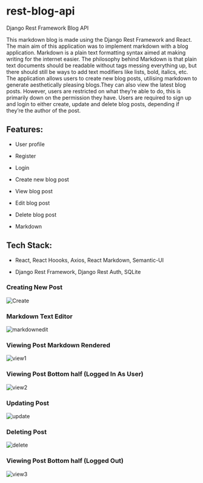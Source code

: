 # rest-blog-api
Django Rest Framework Blog API

This markdown blog is made using the Django Rest Framework and React. The main aim of this application was to implement markdown with a blog application. Markdown is a plain text formatting syntax aimed at making writing for the internet easier. The philosophy behind Markdown is that plain text documents should be readable without tags messing everything up, but there should still be ways to add text modifiers like lists, bold, italics, etc. The application allows users to create new blog posts, utilising markdown to generate aesthetically pleasing blogs.They can also view the latest blog posts. However, users are restricted on what they’re able to do, this is primarily down on the permission they have. Users are required to sign up and login to either create, update and delete blog posts, depending if they’re the author of the post.

## Features:

- User profile

- Register

- Login

- Create new blog post

- View blog post

- Edit blog post

- Delete blog post

- Markdown

## Tech Stack:

- React, React Hoooks, Axios, React Markdown, Semantic-UI

- Django Rest Framework, Django Rest Auth, SQLite

### Creating New Post
![Create](https://user-images.githubusercontent.com/16756025/96649644-7015dd00-1329-11eb-89b6-1414eef5822b.png)
### Markdown Text Editor
![markdownedit](https://user-images.githubusercontent.com/16756025/96649648-70ae7380-1329-11eb-8982-c25038f0cbe1.png)
### Viewing Post Markdown Rendered
![view1](https://user-images.githubusercontent.com/16756025/96649651-71470a00-1329-11eb-9a6f-fec48131da2d.png)
### Viewing Post Bottom half (Logged In As User)
![view2](https://user-images.githubusercontent.com/16756025/96649653-71dfa080-1329-11eb-9b51-00151c3b6cbd.png)
### Updating Post
![update](https://user-images.githubusercontent.com/16756025/96649649-71470a00-1329-11eb-8c7a-85474a1b7d8c.png)
### Deleting Post
![delete](https://user-images.githubusercontent.com/16756025/96649646-70ae7380-1329-11eb-87dd-18ddba4ae9c3.png)
### Viewing Post Bottom half (Logged Out)
![view3](https://user-images.githubusercontent.com/16756025/96649655-72783700-1329-11eb-944c-43faa0cf6be1.png)
